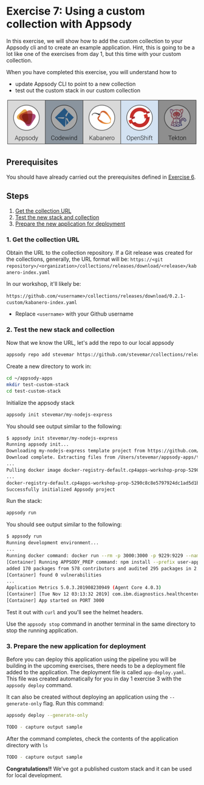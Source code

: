 # Exercise 7: Using a custom collection with Appsody

In this exercise, we will show how to add the custom collection to your Appsody cli and to create an example application. Hint, this is going to be a lot like one of the exercises from day 1, but this time with your custom collection.

When you have completed this exercise, you will understand how to

* update Appsody CLI to point to a new collection
* test out the custom stack in our custom collection

![Tools used during Exercise 7](images/ex7.png)

## Prerequisites

You should have already carried out the prerequisites defined in [Exercise 6](../exercise-6/README.md).

## Steps

1. [Get the collection URL](#1-get-the-collection-url)
2. [Test the new stack and collection](#2-test-the-new-stack-and-collection)
3. [Prepare the new application for deployment](#3-prepare-the-new-application-for-deployment)

### 1. Get the collection URL

Obtain the URL to the collection repository. If a Git release was created for the collections, generally, the URL format will be: `https://<git repository>/<organization>/collections/releases/download/<release>/kabanero-index.yaml`

In our workshop, it'll likely be:

`https://github.com/<username>/collections/releases/download/0.2.1-custom/kabanero-index.yaml`

* Replace `<username>` with your Github username

### 2. Test the new stack and collection

Now that we know the URL, let's add the repo to our local appsody

```bash
appsody repo add stevemar https://github.com/stevemar/collections/releases/download/0.2.1-custom/kabanero-index.yaml
```

Create a new directory to work in:

```bash
cd ~/appsody-apps
mkdir test-custom-stack
cd test-custom-stack
```

Initialize the appsody stack

```bash
appsody init stevemar/my-nodejs-express
```

You should see output similar to the following:

```bash
$ appsody init stevemar/my-nodejs-express
Running appsody init...
Downloading my-nodejs-express template project from https://github.com/stevemar/collections/releases/download/0.2.1-custom/incubator.my-nodejs-express.v0.2.8.templates.simple.tar.gz
Download complete. Extracting files from /Users/stevemar/appsody-apps/testo/my-nodejs-express.tar.gz
...
Pulling docker image docker-registry-default.cp4apps-workshop-prop-5290c8c8e5797924dc1ad5d1b85b37c0-0001.us-east.containers.appdomain.cloud/kabanero-noauth/my-nodejs-express:0.2
...
docker-registry-default.cp4apps-workshop-prop-5290c8c8e5797924dc1ad5d1b85b37c0-0001.us-east.containers.appdomain.cloud/kabanero-noauth/my-nodejs-express:0.2 -c find /project -type f -name .appsody-init.sh
Successfully initialized Appsody project
```

Run the stack:

```bash
appsody run
```

You should see output similar to the following:

```bash
$ appsody run
Running development environment...
...
Running docker command: docker run --rm -p 3000:3000 -p 9229:9229 --name testo-dev -v /Users/stevemar/appsody-apps/testo/:/project/user-app -v testo-deps:/project/user-app/node_modules -v /Users/stevemar/.appsody/appsody-controller:/appsody/appsody-controller -t --entrypoint /appsody/appsody-controller docker-registry-default.cp4apps-workshop-prop-5290c8c8e5797924dc1ad5d1b85b37c0-0001.us-east.containers.appdomain.cloud/kabanero-noauth/my-nodejs-express:0.2 --mode=run
[Container] Running APPSODY_PREP command: npm install --prefix user-app && npm audit fix --prefix user-app
added 170 packages from 578 contributors and audited 295 packages in 2.989s
[Container] found 0 vulnerabilities
...
Application Metrics 5.0.3.201908230949 (Agent Core 4.0.3)
[Container] [Tue Nov 12 03:13:32 2019] com.ibm.diagnostics.healthcenter.mqtt INFO: Connecting to broker localhost:1883
[Container] App started on PORT 3000
```

Test it out with `curl` and you'll see the helmet headers.

Use the `appsody stop` command in another terminal in the same directory to stop the running application.

### 3. Prepare the new application for deployment

Before you can deploy this application using the pipeline you will be building in the upcoming exercises, there needs to be a deployment file added to the application. The deployment file is called `app-deploy.yaml`. This file was created automatically for you in day 1 exercise 3 with the `appsody deploy` command.

It can also be created without deploying an application using the `--generate-only` flag. Run this command:

```bash
appsody deploy --generate-only
```

```bash
TODO - capture output sample
```

After the command completes, check the contents of the application directory with `ls`

```bash
TODO - capture output sample
```

**Congratulations!!** We've got a published custom stack and it can be used for local development.
